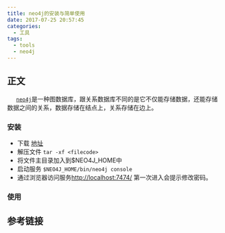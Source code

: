 ```yaml
---
title: neo4j的安装与简单使用
date: 2017-07-25 20:57:45
categories:
  - 工具
tags:
  - tools
  - neo4j
---
```


## 正文

&ensp;&ensp;&ensp;[`neo4j`](https://neo4j.com/product/)是一种图数据库，跟关系数据库不同的是它不仅能存储数据，还能存储数据之间的关系，数据存储在结点上，关系存储在边上。

### 安装

* 下载 [地址](https://neo4j.com/product/)
* 解压文件 `tar -xf <filecode>`
* 将文件主目录加入到$NEO4J_HOME中
* 启动服务 `$NEO4J_HOME/bin/neo4j console`
* 通过浏览器访问服务[http://localhost:7474/](http://localhost:7474/) 第一次进入会提示修改密码。

### 使用




## 参考链接
